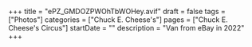 +++
title = "ePZ_GMDOZPWOhTbWOHey.avif"
draft = false
tags = ["Photos"]
categories = ["Chuck E. Cheese's"]
pages = ["Chuck E. Cheese's Circus"]
startDate = ""
description = "Van from eBay in 2022"
+++
